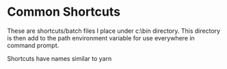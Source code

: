 # Common Shortcuts

These are shortcuts/batch files I place under c:\bin directory. This directory is then add to the path environment variable for use everywhere in command prompt.

Shortcuts have names similar to yarn
